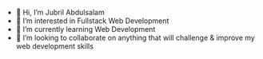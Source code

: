- 👋 Hi, I’m Jubril Abdulsalam
- 👀 I’m interested in Fullstack Web Development
- 🌱 I’m currently learning Web Development
- 💞️ I’m looking to collaborate on anything that will challenge & improve my web development skills


<!---
jubril-a/jubril-a is a ✨ special ✨ repository because its `README.md` (this file) appears on your GitHub profile.
You can click the Preview link to take a look at your changes.
--->
